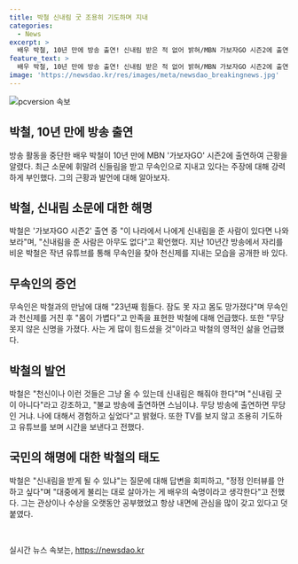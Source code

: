 ```yaml
---
title: 박철 신내림 굿 조용히 기도하며 지내
categories:
  - News
excerpt: >
  배우 박철, 10년 만에 방송 출연! 신내림 받은 적 없어 밝혀/MBN 가보자GO 시즌2에 출연한 박철은 신내림 루머에 대해 부인했다. 10년간 방송에서 사라진 그는 최근 유튜브에 나와 무속인을 찾아 천신제를 지내고 근황을 공개했는데, 신내림 굿은 아니다고 말했다. 박철은 관상과 수상을 공부했고 TV를 보지 않는 등 영적인 측면에 관심을 가졌다고 했다. 또한, 신내림 루머를 해명하지 않은 이유에 대해서는 정정 인터뷰를 안 하고 싶다고 말했다.
feature_text: >
  배우 박철, 10년 만에 방송 출연! 신내림 받은 적 없어 밝혀/MBN 가보자GO 시즌2에 출연한 박철은 신내림 루머에 대해 부인했다. 10년간 방송에서 사라진 그는 최근 유튜브에 나와 무속인을 찾아 천신제를 지내고 근황을 공개했는데, 신내림 굿은 아니다고 말했다. 박철은 관상과 수상을 공부했고 TV를 보지 않는 등 영적인 측면에 관심을 가졌다고 했다. 또한, 신내림 루머를 해명하지 않은 이유에 대해서는 정정 인터뷰를 안 하고 싶다고 말했다.
image: 'https://newsdao.kr/res/images/meta/newsdao_breakingnews.jpg'
---
```


<p><img src="https://newsdao.kr/res/images/meta/newsdao_breakingnews.jpg" alt="pcversion 속보" /></p>

<h2 data-ke-size="size26">박철, 10년 만에 방송 출연</h2>

<p data-ke-size="size16">방송 활동을 중단한 배우 박철이 10년 만에 MBN '가보자GO' 시즌2에 출연하여 근황을 알렸다. 최근 소문에 휘말려 신들림을 받고 무속인으로 지내고 있다는 주장에 대해 강력하게 부인했다. 그의 근황과 발언에 대해 알아보자.</p>

<h2 data-ke-size="size26">박철, 신내림 소문에 대한 해명</h2>

<p data-ke-size="size16">박철은 '가보자GO 시즌2' 출연 중 "이 나라에서 나에게 신내림을 준 사람이 있다면 나와보라"며, "신내림을 준 사람은 아무도 없다"고 확언했다. 지난 10년간 방송에서 자리를 비운 박철은 작년 유튜브를 통해 무속인을 찾아 천신제를 지내는 모습을 공개한 바 있다.</p>

<h2 data-ke-size="size26">무속인의 증언</h2>

<p data-ke-size="size16">무속인은 박철과의 만남에 대해 "23년째 힘들다. 잠도 못 자고 몸도 망가졌다"며 무속인과 천신제를 거친 후 "몸이 가볍다"고 만족을 표현한 박철에 대해 언급했다. 또한 "무당 못지 않은 신명을 가졌다. 사는 게 많이 힘드셨을 것"이라고 박철의 영적인 삶을 언급했다.</p>

<h2 data-ke-size="size26">박철의 발언</h2>

<p data-ke-size="size16">박철은 "천신이나 이런 것들은 그냥 올 수 있는데 신내림은 해줘야 한다"며 "신내림 굿이 아니다"라고 강조하고, "불교 방송에 출연하면 스님이냐. 무당 방송에 출연하면 무당인 거냐. 나에 대해서 경험하고 싶었다"고 밝혔다. 또한 TV를 보지 않고 조용히 기도하고 유튜브를 보며 시간을 보낸다고 전했다.</p>

<h2 data-ke-size="size26">국민의 해명에 대한 박철의 태도</h2>

<p data-ke-size="size16">박철은 "신내림을 받게 될 수 있냐"는 질문에 대해 답변을 회피하고, "정정 인터뷰를 안 하고 싶다"며 "대중에게 불리는 대로 살아가는 게 배우의 숙명이라고 생각한다"고 전했다. 그는 관상이나 수상을 오랫동안 공부했었고 항상 내면에 관심을 많이 갖고 있다고 덧붙였다.</p>

<p data-ke-size="size16">&nbsp;</p>
실시간 뉴스 속보는, <a href="https://newsdao.kr" rel="dofollow">https://newsdao.kr</a>


